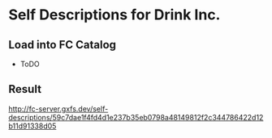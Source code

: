 # Self Descriptions for Drink Inc.

## Load into FC Catalog
- ToDO

## Result
http://fc-server.gxfs.dev/self-descriptions/59c7dae1f4fd4d1e237b35eb0798a48149812f2c344786422d12b11d91338d05
